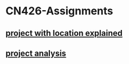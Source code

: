 # CN426-Assignments

## [project with location explained](https://github.com/boykingkao/CN426-Assignments/blob/main/CN426%20project%20with%20location%20explained.pdf)
## [project analysis](https://github.com/boykingkao/CN426-Assignments/blob/main/CN426-project-Analysis.pdf)
